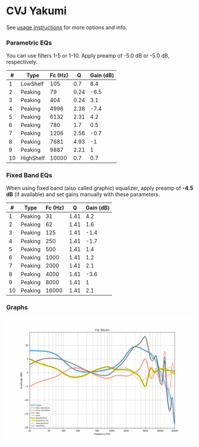 # CVJ Yakumi
See [usage instructions](https://github.com/jaakkopasanen/AutoEq#usage) for more options and info.

### Parametric EQs
You can use filters 1-5 or 1-10. Apply preamp of -5.0 dB or -5.0 dB, respectively.

|   # | Type      |   Fc (Hz) |    Q |   Gain (dB) |
|-----|-----------|-----------|------|-------------|
|   1 | LowShelf  |       105 | 0.7  |         8.4 |
|   2 | Peaking   |        79 | 0.24 |        -6.5 |
|   3 | Peaking   |       404 | 0.24 |         3.1 |
|   4 | Peaking   |      4996 | 2.38 |        -7.4 |
|   5 | Peaking   |      6132 | 2.31 |         4.2 |
|   6 | Peaking   |       780 | 1.7  |         0.5 |
|   7 | Peaking   |      1206 | 2.56 |        -0.7 |
|   8 | Peaking   |      7681 | 4.93 |        -1   |
|   9 | Peaking   |      9887 | 2.21 |         1   |
|  10 | HighShelf |     10000 | 0.7  |         0.7 |

### Fixed Band EQs
When using fixed band (also called graphic) equalizer, apply preamp of **-4.5 dB** (if available) and set gains manually with these parameters.

|   # | Type    |   Fc (Hz) |    Q |   Gain (dB) |
|-----|---------|-----------|------|-------------|
|   1 | Peaking |        31 | 1.41 |         4.2 |
|   2 | Peaking |        62 | 1.41 |         1.6 |
|   3 | Peaking |       125 | 1.41 |        -1.4 |
|   4 | Peaking |       250 | 1.41 |        -1.7 |
|   5 | Peaking |       500 | 1.41 |         1.4 |
|   6 | Peaking |      1000 | 1.41 |         1.2 |
|   7 | Peaking |      2000 | 1.41 |         2.1 |
|   8 | Peaking |      4000 | 1.41 |        -3.6 |
|   9 | Peaking |      8000 | 1.41 |         1   |
|  10 | Peaking |     16000 | 1.41 |         2.1 |

### Graphs
![](./CVJ%20Yakumi.png)
